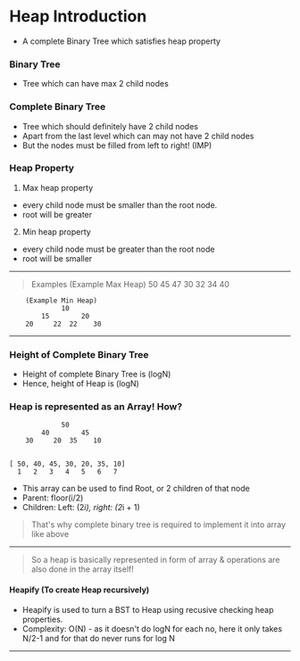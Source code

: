 # Heap Introduction
- A complete Binary Tree which satisfies heap property

### Binary Tree
- Tree which can have max 2 child nodes

### Complete Binary Tree
- Tree which should definitely have 2 child nodes
- Apart from the last level which can may not have 2 child nodes
- But the nodes must be filled from left to right! (IMP)

### Heap Property
1. Max heap property
- every child node must be smaller than the root node.
- root will be greater

2. Min heap property
- every child node must be greater than the root node
- root will be smaller

---
> Examples
        (Example Max Heap)
                 50
            45        47
        30     32  34    40

        (Example Min Heap)
                 10
            15        20
        20     22  22    30

---

### Height of Complete Binary Tree
- Height of complete Binary Tree is (logN)
- Hence, height of Heap is (logN)

### Heap is represented as an Array! How?

                 50
            40        45
        30     20  35    10
  
  
    [ 50, 40, 45, 30, 20, 35, 10]
      1   2   3   4   5   6   7

- This array can be used to find Root, or 2 children of that node
- Parent: floor(i/2)
- Children: Left: (2*i), right: (2*i + 1)

> That's why complete binary tree is required to implement it into array like above

----

> So a heap is basically represented in form of array & operations are also done in the array itself!

#### Heapify (To create Heap recursively)
- Heapify is used to turn a BST to Heap using recusive checking heap properties.
- Complexity: O(N)  - as it doesn't do logN for each no, here it only takes N/2-1 and for that do never runs for log N

----

